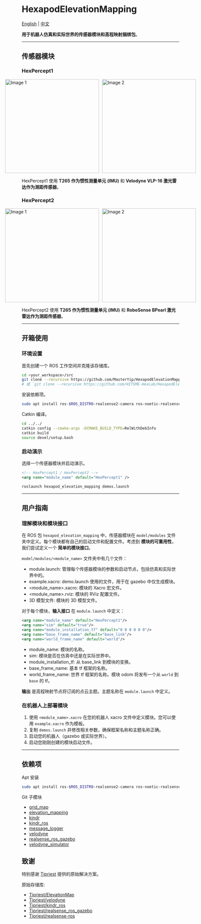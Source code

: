 # HexapodElevationMapping

[English](README.md) | [中文](README_CN.md)

**用于机器人仿真和实际世界的传感器模块和高程映射捆绑包**。

---

## 传感器模块

### HexPercept1

<div style="display:flex; justify-content:center;">
    <img src="doc/HexPercept1_model.png" alt="Image 1" style="height:300px; margin-right:10px;">
    <img src="doc/HexPercept1_elevation_mapping.png" alt="Image 2" style="height:300px;">
</div>

HexPercept1 使用 **T265 作为惯性测量单元 (IMU)** 和 **Velodyne VLP-16 激光雷达作为测距传感器**。

### HexPercept2

<div style="display:flex; justify-content:center;">
    <img src="doc/HexPercept2_model.png" alt="Image 1" style="height:300px; margin-right:10px;">
    <img src="doc/HexPercept2_elevation_mapping.png" alt="Image 2" style="height:300px;">
</div>

HexPercept2 使用 **T265 作为惯性测量单元 (IMU)** 和 **RoboSense BPearl 激光雷达作为测距传感器**。

---

## 开箱使用

### 环境设置

首先创建一个 ROS 工作空间并克隆该存储库。

```bash
cd <your_workspace>/src
git clone --recursive https://github.com/MasterYip/HexapodElevationMapping
# 或 `git clone --recursive https://github.com/HITSME-HexLab/HexapodElevationMapping`
```

安装依赖项。

```bash
sudo apt install ros-$ROS_DISTRO-realsense2-camera ros-noetic-realsense2-description ros-noetic-costmap-2d libpcap-dev
```

Catkin 编译。

```bash
cd ../../
catkin config --cmake-args -DCMAKE_BUILD_TYPE=RelWithDebInfo
catkin build
source devel/setup.bash
```

### 启动演示

选择一个传感器模块并启动演示。

```xml
<!-- HexPercept1 / HexPercept2 -->
<arg name="module_name" default="HexPercept1" />
```

```bash
roslaunch hexapod_elevation_mapping demos.launch
```

---

## 用户指南

### 理解模块和模块接口

在 ROS 包 `hexapod_elevation_mapping` 中，传感器模块在 `model/modules` 文件夹中定义。每个模块都有自己的启动文件和配置文件。考虑到 **模块的可重用性**，我们尝试定义一个 **简单的模块接口**。

`model/modules/<module_name>` 文件夹中有几个文件：

- module.launch: 管理每个传感器模块的参数和启动节点，包括仿真和实际世界中的。
- example.xacro: demo.launch 使用的文件，用于在 gazebo 中仅生成模块。
- <module_name>.xacro: 模块的 Xacro 宏文件。
- <module_name>.rviz: 模块的 RViz 配置文件。
- 3D 模型文件: 模块的 3D 模型文件。

对于每个模块，**输入接口** 在 `module.launch` 中定义：

```xml
<arg name="module_name" default="HexPercept1"/>
<arg name="sim" default="true"/>
<arg name="module_installation_tf" default="0 0 0 0 0 0"/>
<arg name="base_frame_name" default="base_link"/>
<arg name="world_frame_name" default="world"/>
```

- module_name: 模块的名称。
- sim: 模块是否在仿真中还是在实际世界中。
- module_installation_tf: 从 base_link 到模块的变换。
- base_frame_name: 基本 tf 框架的名称。
- world_frame_name: 世界 tf 框架的名称。模块 odom 将发布一个从 `world` 到 `base` 的 tf。

**输出** 是高程映射节点将订阅的点云主题。主题名称在 `module.launch` 中定义。

### 在机器人上部署模块

1. 使用 `<module_name>.xacro` 在您的机器人 xacro 文件中定义模块。您可以使用 `example.xacro` 作为模板。
2. 复制 `demos.launch` 并修改相关参数，确保框架名称和主题名称正确。
3. 启动您的机器人（gazebo 或实际世界）。
4. 启动您刚刚创建的模块启动文件。

---

## 依赖项

Apt 安装

```bash
sudo apt install ros-$ROS_DISTRO-realsense2-camera ros-noetic-realsense2-description
```

Git 子模块

- [grid_map](https://github.com/ANYbotics/grid_map)
- [elevation_mapping](https://github.com/ANYbotics/elevation_mapping)
- [kindr](https://github.com/ANYbotics/kindr)
- [kindr_ros](https://github.com/ANYbotics/kindr_ros)
- [message_logger](https://github.com/ANYbotics/message_logger)
- [velodyne](https://github.com/ros-drivers/velodyne)
- [realsense_ros_gazebo](https://github.com/nilseuropa/realsense_ros_gazebo)
- [velodyne_simulator](https://bitbucket.org/DataspeedInc/velodyne_simulator.git)

## 致谢

特别感谢 [Tipriest](https://github.com/Tipriest) 提供的原始解决方案。

原始存储库:

- [Tipriest/ElevationMap](https://github.com/Tipriest/ElevationMap)
- [Tipriest/velodyne](https://github.com/Tipriest/velodyne)
- [Tipriest/kindr_ros](https://github.com/Tipriest/kindr_ros)
- [Tipriest/realsense_ros_gazebo](https://github.com/Tipriest/realsense_ros_gazebo)
- [Tipriest/realsense-ros](https://github.com/Tipriest/realsense-ros)
